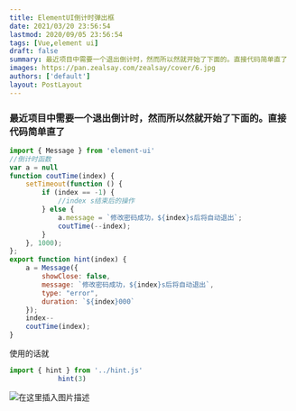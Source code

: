 ```yaml
---
title: ElementUI倒计时弹出框
date: 2021/03/20 23:56:54
lastmod: 2020/09/05 23:56:54
tags: [Vue,element ui]
draft: false
summary: 最近项目中需要一个退出倒计时，然而所以然就开始了下面的。直接代码简单直了
images: https://pan.zealsay.com/zealsay/cover/6.jpg
authors: ['default']
layout: PostLayout
---
```

### 最近项目中需要一个退出倒计时，然而所以然就开始了下面的。直接代码简单直了

```javascript
import { Message } from 'element-ui'
//倒计时函数
var a = null
function coutTime(index) {
    setTimeout(function () {
        if (index == -1) {
            //index s结束后的操作
        } else {
            a.message = `修改密码成功，${index}s后将自动退出`;
            coutTime(--index);
        }
    }, 1000);
};
export function hint(index) {
    a = Message({
        showClose: false,
        message: `修改密码成功，${index}s后将自动退出`,
        type: "error",
        duration: `${index}000`
    });
    index--
    coutTime(index);
}

```
使用的话就

```javascript
import { hint } from '../hint.js'
            hint(3)


```
![在这里插入图片描述](https://img-blog.csdnimg.cn/20210121105711888.png?x-oss-process=image/watermark,type_ZmFuZ3poZW5naGVpdGk,shadow_10,text_aHR0cHM6Ly9ibG9nLmNzZG4ubmV0L3FxXzQzNDkwMzcy,size_16,color_FFFFFF,t_70)
